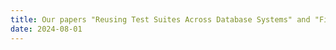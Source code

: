 ```yaml
---
title: Our papers "Reusing Test Suites Across Database Systems" and "Finding Logic Bugs in Spatial Database Engines via Affine Equivalent Inputs" were accepted at SIGMOD 2025.
date: 2024-08-01
---
```

